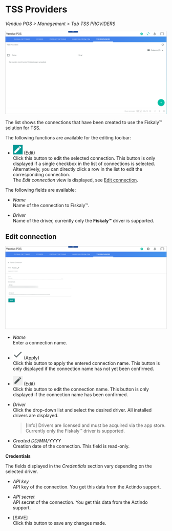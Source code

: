 # TSS Providers

*Venduo POS > Management > Tab TSS PROVIDERS*

![TSS Providers](../../Assets/Screenshots/POS/Management/TSSProviders/TSSProviders.png "[TSS Providers]")

The list shows the connections that have been created to use the Fiskaly&trade; solution for TSS.

The following functions are available for the editing toolbar:

- ![Edit](../../Assets/Icons/Edit01.png "[Edit]") (Edit)  
    Click this button to edit the selected connection. This button is only displayed if a single checkbox in the list of connections is selected. Alternatively, you can directly click a row in the list to edit the corresponding connection.    
    The *Edit connection* view is displayed, see [Edit connection](#edit-connection).

The following fields are available:

- *Name*   
    Name of the connection to Fiskaly&trade;.

- *Driver*   
    Name of the driver, currently only the **Fiskaly&trade;** driver is supported.



## Edit connection

![TSS PROVIDERS](../../Assets/Screenshots/POS/Management/TSSProviders/FiskalyConnection.png "[TSS PROVIDERS]")


- *Name*   
    Enter a connection name.

- ![Check](../../Assets/Icons/Check.png "[Check]") (Apply)  
    Click this button to apply the entered connection name. This button is only displayed if the connection name has not yet been confirmed.

- ![Edit](../../Assets/Icons/Edit02.png "[Edit]") (Edit)  
    Click this button to edit the connection name. This button is only displayed if the connection name has been confirmed.

- *Driver*  
    Click the drop-down list and select the desired driver. All installed drivers are displayed. 

    > [Info] Drivers are licensed and must be acquired via the app store. Currently only the Fiskaly&trade; driver is supported.

- *Created DD/MM/YYYY*  
    Creation date of the connection. This field is read-only.

**Credentials**

The fields displayed in the *Credentials* section vary depending on the selected driver. 

- *API key*   
    API key of the connection. You get this data from the Actindo support. <!--- Stimmt das?-->

- *API secret*   
    API secret of the connection. You get this data from the Actindo support. <!--- Stimmt das?-->

- [SAVE]  
    Click this button to save any changes made.

